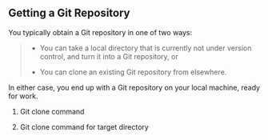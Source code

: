 

## Getting a Git Repository

You typically obtain a Git repository in one of two ways:

> * You can take a local directory that is currently not under version control, and turn it into a Git repository, or
>
> * You can clone an existing Git repository from elsewhere.

In either case, you end up with a Git repository on your local machine, ready for work.

1. Git clone command

2. Git clone command for target directory